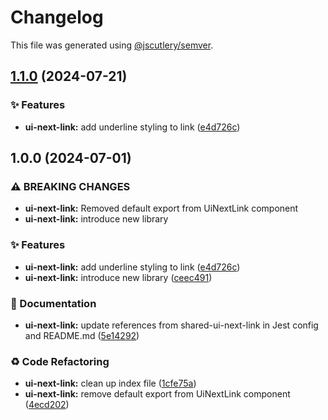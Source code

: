 # Changelog

This file was generated using [@jscutlery/semver](https://github.com/jscutlery/semver).

## [1.1.0](https://github.com/tuffz/tuffz-nx-workspace/compare/ui-next-link-1.0.0...ui-next-link-1.1.0) (2024-07-21)

### ✨ Features

* **ui-next-link:** add underline styling to link ([e4d726c](https://github.com/tuffz/tuffz-nx-workspace/commit/e4d726c05ddd815214288c7d63520507951a7c6a))

## 1.0.0 (2024-07-01)

### ⚠ BREAKING CHANGES

* **ui-next-link:** Removed default export from UiNextLink component
* **ui-next-link:** introduce new library

### ✨ Features

* **ui-next-link:** add underline styling to link ([e4d726c](https://github.com/tuffz/tuffz-nx-workspace/commit/e4d726c05ddd815214288c7d63520507951a7c6a))
* **ui-next-link:** introduce new library ([ceec491](https://github.com/tuffz/tuffz-nx-workspace/commit/ceec491cc9df1688f8305c4715f1b2178582d55a))


### 📝 Documentation

* **ui-next-link:** update references from shared-ui-next-link in Jest config and README.md ([5e14292](https://github.com/tuffz/tuffz-nx-workspace/commit/5e142927f1243a40571d4a3b98e31a9c82846916))

### ♻️ Code Refactoring

* **ui-next-link:** clean up index file ([1cfe75a](https://github.com/tuffz/tuffz-nx-workspace/commit/1cfe75a7ecbebe0b8a58a6ee2aed291081becaca))
* **ui-next-link:** remove default export from UiNextLink component ([4ecd202](https://github.com/tuffz/tuffz-nx-workspace/commit/4ecd20270f0717f23440b9fe57c53b60469344e3))
